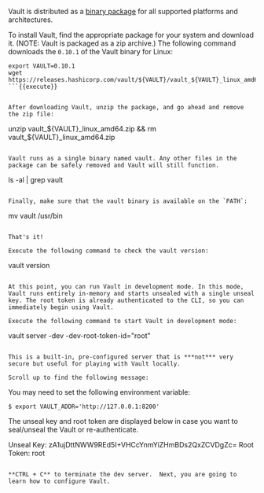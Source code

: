 Vault is distributed as a [binary package](https://www.vaultproject.io/downloads.html) for all supported platforms and architectures.

To install Vault, find the appropriate package for your system and download it. (NOTE: Vault is packaged as a zip archive.)  The following command downloads the `0.10.1` of the Vault binary for Linux:

```
export VAULT=0.10.1
wget https://releases.hashicorp.com/vault/${VAULT}/vault_${VAULT}_linux_amd64.zip
```{{execute}}


After downloading Vault, unzip the package, and go ahead and remove the zip file:

```
unzip vault_${VAULT}_linux_amd64.zip && rm vault_${VAULT}_linux_amd64.zip
```{{execute}}

Vault runs as a single binary named vault. Any other files in the package can be safely removed and Vault will still function.

```
ls -al | grep vault
```{{execute}}

Finally, make sure that the vault binary is available on the `PATH`:

```
mv vault /usr/bin
```{{execute}}

That's it!

Execute the following command to check the vault version:

```
vault version
```{{execute}}

At this point, you can run Vault in development mode. In this mode, Vault runs entirely in-memory and starts unsealed with a single unseal key. The root token is already authenticated to the CLI, so you can immediately begin using Vault.

Execute the following command to start Vault in development mode:

```
vault server -dev -dev-root-token-id="root"
```{{execute}}

This is a built-in, pre-configured server that is ***not*** very secure but useful for playing with Vault locally.

Scroll up to find the following message:

```
You may need to set the following environment variable:

    $ export VAULT_ADDR='http://127.0.0.1:8200'

The unseal key and root token are displayed below in case you want to
seal/unseal the Vault or re-authenticate.

Unseal Key: zA1ujDttNWW9REd5I+VHCcYnmYiZHmBDs2QxZCVDgZc=
Root Token: root
```

**CTRL + C** to terminate the dev server.  Next, you are going to learn how to configure Vault.
